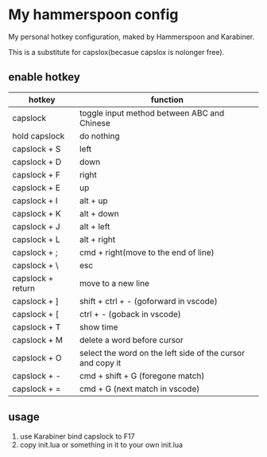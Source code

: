 # My hammerspoon config

My personal hotkey configuration, maked by Hammerspoon and Karabiner.

This is a substitute for capslox(becasue capslox is nolonger free).

## enable hotkey

| hotkey            | function                                                   |
| ----------------- | ---------------------------------------------------------- |
| capslock          | toggle input method between ABC and Chinese                |
| hold capslock     | do nothing                                                 |
| capslock + S      | left                                                       |
| capslock + D      | down                                                       |
| capslock + F      | right                                                      |
| capslock + E      | up                                                         |
| capslock + I      | alt + up                                                   |
| capslock + K      | alt + down                                                 |
| capslock + J      | alt + left                                                 |
| capslock + L      | alt + right                                                |
| capslock + ;      | cmd + right(move to the end of line)                       |
| capslock + \      | esc                                                        |
| capslock + return | move to a new line                                         |
| capslock + ]      | shift + ctrl + - (goforward in vscode)                     |
| capslock + [      | ctrl + - (goback in vscode)                                |
| capslock + T      | show time                                                  |
| capslock + M      | delete a word before cursor                                |
| capslock + O      | select the word on the left side of the cursor and copy it |
| capslock + -      | cmd + shift + G (foregone match)                           |
| capslock + =      | cmd + G (next match in vscode)                             |

## usage

1. use Karabiner bind capslock to F17
2. copy init.lua or something in it to your own init.lua
